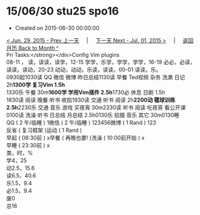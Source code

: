 # 15/06/30 stu25 spo16

* Created on 2015-06-30 00:00:00

[&lt; Jun. 29, 2015 - Prev 上一天](d29.md)     \|     [下一天 Next - Jul. 01, 2015 &gt;](../07/d01.md)     \|     [返回月历 Back to Month ^](index.md)   
Pri Tasks:&lt;/strong&gt;&lt;/div&gt;Config Vim plugins  
08-11 ， 读，读读，读学，12-15 学学，乐学，学学，学学，16-19 必必，必读，读读，读动，20-23 动动，动动，乐读，读读，00-01 读读，乐。  
0930起1030读 QQ 微信 微博 昨日总结1130读 早餐 Ted视频 杂务 洗漱 日记 2h**1300学 复习Vim 1.5h**  
1330乐 午餐 30m**1600学 学用Vim插件 2.5h**1730必 休息 日剧 1.5h  
1830读 阅读 晚餐 听书 收拾1930读 交通 听书 阅读 2h**2200动 毽球训练 2.5h**2230乐 交通 音乐 游戏 买夜宵 30m2330读 听书 阅读 吃夜宵 看公开课  
0100读 洗澡 听书 日总结 月总结 2.5h0130乐 拾掇 音乐 其它 30m0130睡  
QQ \( 2 午/临睡 \) 1微信 \( 2 午/临睡 \) 123456微博 \( 1 Rand \) 123  
反省 \( 复习框架 \)运动 \( 1 Rand \)  
早起 \( 08:30前 \) x早餐 \( 再晚也要! \)洗澡 \( 10:00前开始 \) x  
早睡 \( 23:30前 \) x  
类，时，%  
学4，25  
动2.5，15.6  
读6.5，40.6  
乐1.5，9.4  
必1.5，9.4  
废0  
总16

